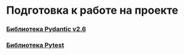 # Подготовка к работе на проекте

### [Библиотека Pydantic v2.6](https://github.com/Amartyanov1974/preparation_for_the_internship/tree/main/pydantic)

### [Библиотека Pytest](https://github.com/Amartyanov1974/preparation_for_the_internship/tree/main/py_test)
